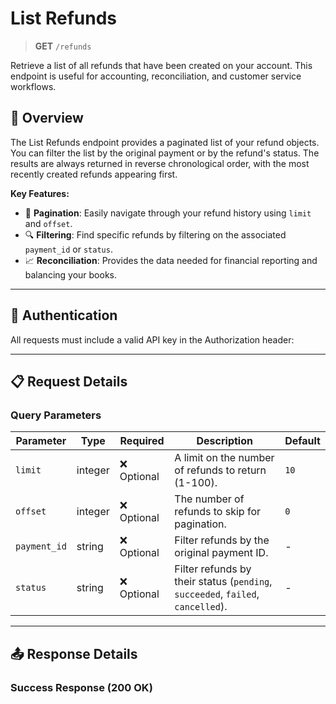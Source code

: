 # List Refunds

> **GET** `/refunds`

Retrieve a list of all refunds that have been created on your account. This endpoint is useful for accounting, reconciliation, and customer service workflows.

## 🎯 Overview

The List Refunds endpoint provides a paginated list of your refund objects. You can filter the list by the original payment or by the refund's status. The results are always returned in reverse chronological order, with the most recently created refunds appearing first.

**Key Features:**
- 🔢 **Pagination**: Easily navigate through your refund history using `limit` and `offset`.
- 🔍 **Filtering**: Find specific refunds by filtering on the associated `payment_id` or `status`.
- 📈 **Reconciliation**: Provides the data needed for financial reporting and balancing your books.

---

## 🔐 Authentication

All requests must include a valid API key in the Authorization header:

---

## 📋 Request Details

### Query Parameters

| Parameter | Type | Required | Description | Default |
|---|---|---|---|---|
| `limit` | integer | ❌ Optional | A limit on the number of refunds to return (1-100). | `10` |
| `offset` | integer | ❌ Optional | The number of refunds to skip for pagination. | `0` |
| `payment_id` | string | ❌ Optional | Filter refunds by the original payment ID. | - |
| `status` | string | ❌ Optional | Filter refunds by their status (`pending`, `succeeded`, `failed`, `cancelled`). | - |

---

## 📤 Response Details

### Success Response (200 OK)
